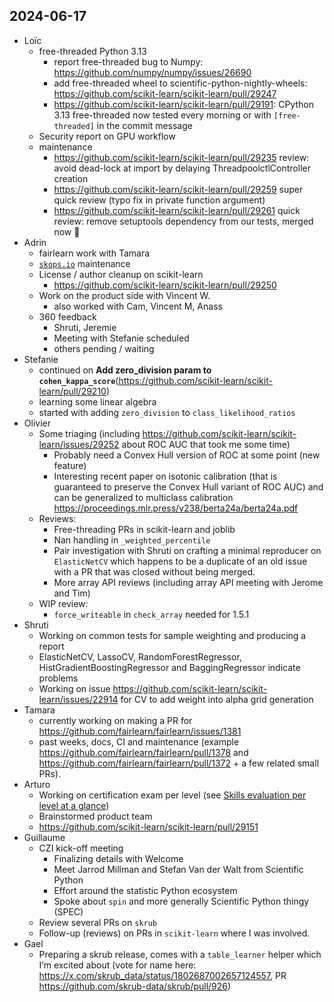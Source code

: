## 2024-06-17

- Loïc
    - free-threaded Python 3.13
        - report free-threaded bug to Numpy: https://github.com/numpy/numpy/issues/26690
        - add free-threaded wheel to scientific-python-nightly-wheels: https://github.com/scikit-learn/scikit-learn/pull/29247
        - https://github.com/scikit-learn/scikit-learn/pull/29191: CPython 3.13 free-threaded now tested every morning or with  `[free-threaded]` in the commit message
    - Security report on GPU workflow
    - maintenance
        - https://github.com/scikit-learn/scikit-learn/pull/29235 review: avoid dead-lock at import by delaying ThreadpoolctlController creation
        - https://github.com/scikit-learn/scikit-learn/pull/29259 super quick review (typo fix in private function argument)
        - https://github.com/scikit-learn/scikit-learn/pull/29261 quick review: remove setuptools dependency from our tests, merged now 💚
- Adrin
    - fairlearn work with Tamara
    - [`skops.io`](http://skops.io) maintenance
    - License / author cleanup on scikit-learn
        - https://github.com/scikit-learn/scikit-learn/pull/29250
    - Work on the product side with Vincent W.
        - also worked with Cam, Vincent M, Anass
    - 360 feedback
        - Shruti, Jeremie
        - Meeting with Stefanie scheduled
        - others pending / waiting
- Stefanie
    - continued on **Add zero_division param to `cohen_kappa_score`**(https://github.com/scikit-learn/scikit-learn/pull/29210)
    - learning some linear algebra
    - started with adding `zero_division` to `class_likelihood_ratios`
- Olivier
    - Some triaging (including https://github.com/scikit-learn/scikit-learn/issues/29252 about ROC AUC that took me some time)
        - Probably need a Convex Hull version of ROC at some point (new feature)
        - Interesting recent paper on isotonic calibration (that is guaranteed to preserve the Convex Hull variant of ROC AUC) and can be generalized to multiclass calibration https://proceedings.mlr.press/v238/berta24a/berta24a.pdf
    - Reviews:
        - Free-threading PRs in scikit-learn and joblib
        - Nan handling in `_weighted_percentile`
        - Pair investigation with Shruti on crafting a minimal reproducer on `ElasticNetCV` which happens to be a duplicate of an old issue with a PR that was closed without being merged.
        - More array API reviews (including array API meeting with Jerome and Tim)
    - WIP review:
        - `force_writeable` in `check_array` needed for 1.5.1
- Shruti
    - Working on common tests for sample weighting and producing a report
    - ElasticNetCV, LassoCV, RandomForestRegressor, HistGradientBoostingRegressor and BaggingRegressor indicate problems
    - Working on issue https://github.com/scikit-learn/scikit-learn/issues/22914 for CV to add weight into alpha grid generation
- Tamara
    - currently working on making a PR for https://github.com/fairlearn/fairlearn/issues/1381
    - past weeks, docs, CI and maintenance (example https://github.com/fairlearn/fairlearn/pull/1378 and https://github.com/fairlearn/fairlearn/pull/1372 + a few related small PRs).
- Arturo
    - Working on certification exam per level (see [Skills evaluation per level at a glance](https://www.notion.so/Skills-evaluation-per-level-at-a-glance-5d58e39200da496384ac99bdca51ee24?pvs=21))
    - Brainstormed product team
    - https://github.com/scikit-learn/scikit-learn/pull/29151
- Guillaume
    - CZI kick-off meeting
        - Finalizing details with Welcome
        - Meet Jarrod Millman and Stefan Van der Walt from Scientific Python
        - Effort around the statistic Python ecosystem
        - Spoke about `spin` and more generally Scientific Python thingy (SPEC)
    - Review several PRs on `skrub`
    - Follow-up (reviews) on PRs in `scikit-learn` where I was involved.
- Gael
    - Preparing a skrub release, comes with a `table_learner` helper which I’m excited about (vote for name here: https://x.com/skrub_data/status/1802687002657124557, PR https://github.com/skrub-data/skrub/pull/926)
